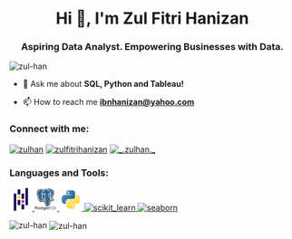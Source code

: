 <h1 align="center">Hi 👋, I'm Zul Fitri Hanizan</h1>
<h3 align="center">Aspiring Data Analyst. Empowering Businesses with Data.</h3>

<p align="left"> <img src="https://komarev.com/ghpvc/?username=zul-han&label=Profile%20views&color=0e75b6&style=flat" alt="zul-han" /> </p>

- 💬 Ask me about **SQL, Python and Tableau!**

- 📫 How to reach me **ibnhanizan@yahoo.com**

<h3 align="left">Connect with me:</h3>
<p align="left">
<a href="https://linkedin.com/in/zulhan" target="blank"><img align="center" src="https://raw.githubusercontent.com/rahuldkjain/github-profile-readme-generator/master/src/images/icons/Social/linked-in-alt.svg" alt="zulhan" height="30" width="40" /></a>
<a href="https://kaggle.com/zulfitrihanizan" target="blank"><img align="center" src="https://raw.githubusercontent.com/rahuldkjain/github-profile-readme-generator/master/src/images/icons/Social/kaggle.svg" alt="zulfitrihanizan" height="30" width="40" /></a>
<a href="https://instagram.com/_.zulhan._" target="blank"><img align="center" src="https://raw.githubusercontent.com/rahuldkjain/github-profile-readme-generator/master/src/images/icons/Social/instagram.svg" alt="_.zulhan._" height="30" width="40" /></a>
</p>

<h3 align="left">Languages and Tools:</h3>
<p align="left"> <a href="https://pandas.pydata.org/" target="_blank" rel="noreferrer"> <img src="https://raw.githubusercontent.com/devicons/devicon/2ae2a900d2f041da66e950e4d48052658d850630/icons/pandas/pandas-original.svg" alt="pandas" width="40" height="40"/> </a> <a href="https://www.postgresql.org" target="_blank" rel="noreferrer"> <img src="https://raw.githubusercontent.com/devicons/devicon/master/icons/postgresql/postgresql-original-wordmark.svg" alt="postgresql" width="40" height="40"/> </a> <a href="https://www.python.org" target="_blank" rel="noreferrer"> <img src="https://raw.githubusercontent.com/devicons/devicon/master/icons/python/python-original.svg" alt="python" width="40" height="40"/> </a> <a href="https://scikit-learn.org/" target="_blank" rel="noreferrer"> <img src="https://upload.wikimedia.org/wikipedia/commons/0/05/Scikit_learn_logo_small.svg" alt="scikit_learn" width="40" height="40"/> </a> <a href="https://seaborn.pydata.org/" target="_blank" rel="noreferrer"> <img src="https://seaborn.pydata.org/_images/logo-mark-lightbg.svg" alt="seaborn" width="40" height="40"/> </a> </p>

<p><img align="left" src="https://github-readme-stats.vercel.app/api/top-langs?username=zul-han&show_icons=true&locale=en&layout=compact" alt="zul-han" /></p>

<p>&nbsp;<img align="center" src="https://github-readme-stats.vercel.app/api?username=zul-han&show_icons=true&locale=en" alt="zul-han" /></p>
